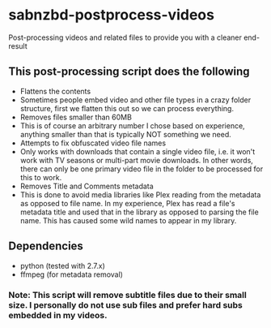 # sabnzbd-postprocess-videos
Post-processing videos and related files to provide you with a cleaner end-result

## This post-processing script does the following
* Flattens the contents
 * Sometimes people embed video and other file types in a crazy folder structure, first we flatten this out so we can process everything.
* Removes files smaller than 60MB
 * This is of course an arbitrary number I chose based on experience, anything smaller than that is typically NOT something we need.
* Attempts to fix obfuscated video file names 
 * Only works with downloads that contain a single video file, i.e. it won't work with TV seasons or multi-part movie downloads. In other words, there can only be one primary video file in the folder to be processed for this to work.
* Removes Title and Comments metadata
 * This is done to avoid media libraries like Plex reading from the metadata as opposed to file name. In my experience, Plex has read a file's metadata title and used that in the library as opposed to parsing the file name. This has caused some wild names to appear in my library.

## Dependencies
* python (tested with 2.7.x)
* ffmpeg (for metadata removal)

### Note: This script will remove subtitle files due to their small size. I personally do not use sub files and prefer hard subs embedded in my videos.
